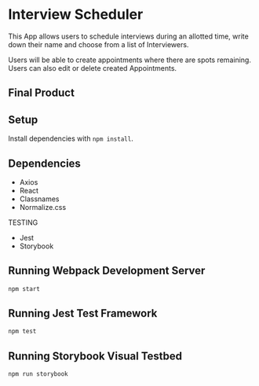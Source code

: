 # Interview Scheduler
This App allows users to schedule interviews during an allotted time, write down their name and choose from a list of Interviewers.

Users will be able to create appointments where there are spots remaining. Users can also edit or delete created Appointments.

## Final Product

## Setup

Install dependencies with `npm install`.

## Dependencies
- Axios
- React
- Classnames
- Normalize.css

TESTING
- Jest
- Storybook


## Running Webpack Development Server

```sh
npm start
```

## Running Jest Test Framework

```sh
npm test
```

## Running Storybook Visual Testbed

```sh
npm run storybook
```
